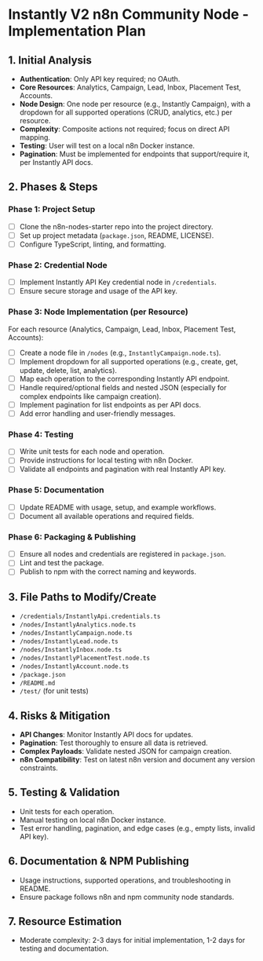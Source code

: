 # Instantly V2 n8n Community Node - Implementation Plan

## 1. Initial Analysis

- **Authentication**: Only API key required; no OAuth.
- **Core Resources**: Analytics, Campaign, Lead, Inbox, Placement Test, Accounts.
- **Node Design**: One node per resource (e.g., Instantly Campaign), with a dropdown for all supported operations (CRUD, analytics, etc.) per resource.
- **Complexity**: Composite actions not required; focus on direct API mapping.
- **Testing**: User will test on a local n8n Docker instance.
- **Pagination**: Must be implemented for endpoints that support/require it, per Instantly API docs.

## 2. Phases & Steps

### Phase 1: Project Setup
- [ ] Clone the n8n-nodes-starter repo into the project directory.
- [ ] Set up project metadata (`package.json`, README, LICENSE).
- [ ] Configure TypeScript, linting, and formatting.

### Phase 2: Credential Node
- [ ] Implement Instantly API Key credential node in `/credentials`.
- [ ] Ensure secure storage and usage of the API key.

### Phase 3: Node Implementation (per Resource)
For each resource (Analytics, Campaign, Lead, Inbox, Placement Test, Accounts):
- [ ] Create a node file in `/nodes` (e.g., `InstantlyCampaign.node.ts`).
- [ ] Implement dropdown for all supported operations (e.g., create, get, update, delete, list, analytics).
- [ ] Map each operation to the corresponding Instantly API endpoint.
- [ ] Handle required/optional fields and nested JSON (especially for complex endpoints like campaign creation).
- [ ] Implement pagination for list endpoints as per API docs.
- [ ] Add error handling and user-friendly messages.

### Phase 4: Testing
- [ ] Write unit tests for each node and operation.
- [ ] Provide instructions for local testing with n8n Docker.
- [ ] Validate all endpoints and pagination with real Instantly API key.

### Phase 5: Documentation
- [ ] Update README with usage, setup, and example workflows.
- [ ] Document all available operations and required fields.

### Phase 6: Packaging & Publishing
- [ ] Ensure all nodes and credentials are registered in `package.json`.
- [ ] Lint and test the package.
- [ ] Publish to npm with the correct naming and keywords.

## 3. File Paths to Modify/Create

- `/credentials/InstantlyApi.credentials.ts`
- `/nodes/InstantlyAnalytics.node.ts`
- `/nodes/InstantlyCampaign.node.ts`
- `/nodes/InstantlyLead.node.ts`
- `/nodes/InstantlyInbox.node.ts`
- `/nodes/InstantlyPlacementTest.node.ts`
- `/nodes/InstantlyAccount.node.ts`
- `/package.json`
- `/README.md`
- `/test/` (for unit tests)

## 4. Risks & Mitigation

- **API Changes**: Monitor Instantly API docs for updates.
- **Pagination**: Test thoroughly to ensure all data is retrieved.
- **Complex Payloads**: Validate nested JSON for campaign creation.
- **n8n Compatibility**: Test on latest n8n version and document any version constraints.

## 5. Testing & Validation

- Unit tests for each operation.
- Manual testing on local n8n Docker instance.
- Test error handling, pagination, and edge cases (e.g., empty lists, invalid API key).

## 6. Documentation & NPM Publishing

- Usage instructions, supported operations, and troubleshooting in README.
- Ensure package follows n8n and npm community node standards.

## 7. Resource Estimation

- Moderate complexity: 2-3 days for initial implementation, 1-2 days for testing and documentation.